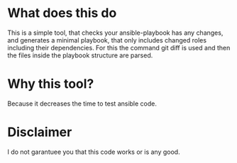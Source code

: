 # What does this do

This is a simple tool, that checks your ansible-playbook has any changes,
and generates a minimal playbook, that only includes changed roles including their dependencies.
For this the command git diff is used and then the files inside the playbook structure are parsed.

# Why this tool? 

Because it decreases the time to test ansible code. 


# Disclaimer

I do not garantuee you that this code works or is any good.